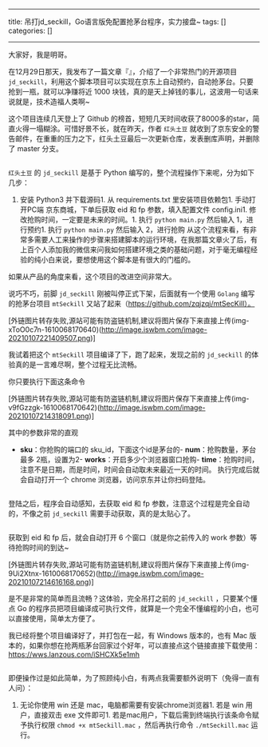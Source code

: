 
--- 
title:  吊打jd_seckill，Go语言版免配置抢茅台程序，实力接盘~ 
tags: []
categories: [] 

---
大家好，我是明哥。

在12月29日那天，我发布了一篇文章『』，介绍了一个非常热门的开源项目 `jd_seckill`，利用这个脚本项目可以实现在京东上自动预约，自动抢茅台。只要抢到一瓶，就可以净赚将近 1000 块钱，真的是天上掉钱的事儿，这波用一句话来说就是，技术造福人类啊~

这个项目连续几天登上了 Github 的榜首，短短几天时间收获了8000多的star，简直火得一塌糊涂。可惜好景不长，就在昨天，作者 `红头土豆` 就收到了京东安全的警告邮件，在重重的压力之下，红头土豆最后一次更新仓库，发表删库声明，并删除了 master 分支。

<img src="https://img-blog.csdnimg.cn/img_convert/c8a34e341280ccd92a61eb5b57e18df6.png" alt="">

`红头土豆` 的 `jd_seckill` 是基于 Python 编写的，整个流程操作下来呢，分为如下几步：
1. 安装 Python3 并下载源码1. 从 requirements.txt 里安装项目依赖包1. 手动打开PC端 京东商城，下单后获取 eid 和 fp 参数，填入配置文件 config.ini1. 修改抢购时间，一定要是未来的时间。1. 执行 `python main.py` 然后输入 1，进行预约1. 执行 `python main.py` 然后输入 2，进行抢购
从这个流程来看，有非常多需要人工来操作的步骤来搭建脚本的运行环境，在我那篇文章火了后，有上百个人添加我的微信来问我如何搭建环境之类的基础问题，对于毫无编程经验的纯小白来说，要想使用这个脚本是有很大的门槛的。

如果从产品的角度来看，这个项目的改进空间非常大。

说巧不巧，前脚 `jd_seckill` 刚被叫停正式下架，后面就有一个使用 `Golang` 编写的抢茅台项目 `mtSeckill` 又站了起来（https://github.com/zqjzqj/mtSecKill）。

[外链图片转存失败,源站可能有防盗链机制,建议将图片保存下来直接上传(img-xToO0c7n-1610068170640)(http://image.iswbm.com/image-20210107221409507.png)]

我试着把这个 `mtSeckill` 项目编译了下，跑了起来，发现之前的 `jd_seckill` 的体验真的是一言难尽啊，整个过程无比流畅。

你只要执行下面这条命令

[外链图片转存失败,源站可能有防盗链机制,建议将图片保存下来直接上传(img-v9fGzzgk-1610068170642)(http://image.iswbm.com/image-20210107214318091.png)]

其中的参数非常的直观
- **sku**：你抢购的端口的 sku_id，下面这个id是茅台的- **num**：抢购数量，茅台最多 2瓶，设置为2- **works**：开启多少个浏览器窗口抢购- **time**：抢购时间，注意不是日期，而是时间，时间会自动取未来最近一天的时间。
执行完成后就会自动打开一个 chrome 浏览器，访问京东并让你扫码登陆。

<img src="https://img-blog.csdnimg.cn/img_convert/0d9f1d0f8ebf6735c51b538dccb0d75a.png" alt="">

登陆之后，程序会自动感知，去获取 eid 和 fp 参数，注意这个过程是完全自动的，不像之前 `jd_seckill` 需要手动获取，真的是太贴心了。

<img src="https://img-blog.csdnimg.cn/img_convert/6c3e75415778651c2543c153356bb646.png" alt="">

获取到 eid 和 fp 后，就会自动打开 6 个窗口（就是你之前传入的 work 参数）等待抢购时间的到达~

[外链图片转存失败,源站可能有防盗链机制,建议将图片保存下来直接上传(img-9Ui2Xtnx-1610068170652)(http://image.iswbm.com/image-20210107214616168.png)]

是不是非常的简单而且流畅？这体验，完全吊打之前的 `jd_seckill` ，只要某个懂点 Go 的程序员把项目编译成可执行文件，就算是一个完全不懂编程的小白，也可以直接使用，简单太方便了。

我已经将整个项目编译好了，并打包在一起，有 Windows 版本的，也有 Mac 版本的，如果你想在抢两瓶茅台回家过个好年，可以直接点这个链接直接下载使用：https://wws.lanzous.com/iSHCXk5e1mh

<img src="https://img-blog.csdnimg.cn/img_convert/86aaade31990346afb68fdbf2da65f3e.png" alt="">

即便操作过是如此简单，为了照顾纯小白，有两点我需要额外说明下（免得一直有人问）：
1. 无论你使用 win 还是 mac，电脑都需要有安装chrome浏览器1. 若是 win 用户，直接双击 exe 文件即可1. 若是mac用户，下载后需到终端执行该条命令赋予执行权限 `chmod +x mtSeckill.mac` ，然后再执行命令 `./mtSeckill.mac` 运行。
